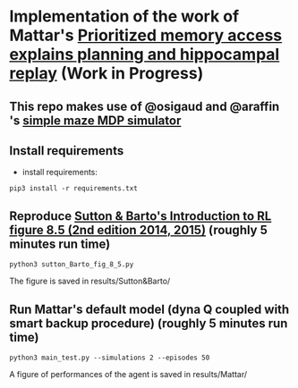 # Implementation of the work of Mattar's [Prioritized memory access explains planning and hippocampal replay](https://www.nature.com/articles/s41593-018-0232-z) (Work in Progress)
## This repo makes use of @osigaud and @araffin 's [simple maze MDP simulator](https://github.com/osigaud/SimpleMazeMDP)
## Install requirements

- install requirements:

```
pip3 install -r requirements.txt
```


## Reproduce [Sutton & Barto's Introduction to RL figure 8.5 (2nd edition 2014, 2015)](https://web.stanford.edu/class/psych209/Readings/SuttonBartoIPRLBook2ndEd.pdf) (roughly 5 minutes run time)

```
python3 sutton_Barto_fig_8_5.py
```
The figure is saved in results/Sutton&Barto/

## Run Mattar's default model (dyna Q coupled with smart backup procedure) (roughly 5 minutes run time)

```
python3 main_test.py --simulations 2 --episodes 50
```

A figure of performances of the agent is saved in results/Mattar/
